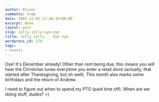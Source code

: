 ```yaml
---
author: Oliver
comments: true
date: 2005-12-01 17:48:36+00:00
excerpt: None
layout: post
slug: jolly-jolly-oye-oye
title: Jolly Jolly... Oye oye
wordpress_id: 174
tags:
- events
---
```


Oye!  It's December already!  Other than rent being due, this means you will hear the Christmas tunes everytime you enter a retail store (actually, that started after Thanksgiving, but oh well).  This month also marks some birthdays and the return of Andrew.

I need to figure out when to spend my PTO (paid time off).  When are we doing stuff, dudes? =)